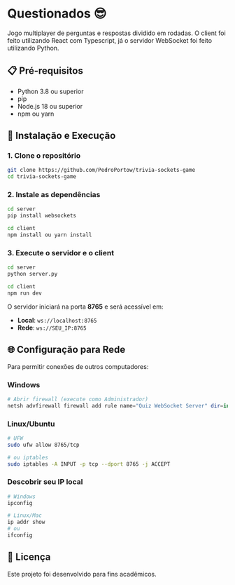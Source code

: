 # Questionados 😎

Jogo multiplayer de perguntas e respostas dividido em rodadas. O client foi feito utilizando React com Typescript, já o servidor
WebSocket foi feito utilizando Python.

## 📋 Pré-requisitos

- Python 3.8 ou superior
- pip
- Node.js 18 ou superior
- npm ou yarn

## 🚀 Instalação e Execução

### 1. Clone o repositório

```bash
git clone https://github.com/PedroPortow/trivia-sockets-game
cd trivia-sockets-game
```

### 2. Instale as dependências

```bash
cd server
pip install websockets
```

```bash
cd client
npm install ou yarn install
```

### 3. Execute o servidor e o client

```bash
cd server
python server.py
```

```bash
cd client
npm run dev
```

O servidor iniciará na porta **8765** e será acessível em:

- **Local**: `ws://localhost:8765`
- **Rede**: `ws://SEU_IP:8765`

## 🌐 Configuração para Rede

Para permitir conexões de outros computadores:

### Windows

```powershell
# Abrir firewall (execute como Administrador)
netsh advfirewall firewall add rule name="Quiz WebSocket Server" dir=in action=allow protocol=TCP localport=8765
```

### Linux/Ubuntu

```bash
# UFW
sudo ufw allow 8765/tcp

# ou iptables
sudo iptables -A INPUT -p tcp --dport 8765 -j ACCEPT
```

### Descobrir seu IP local

```bash
# Windows
ipconfig

# Linux/Mac
ip addr show
# ou
ifconfig
```

## 📝 Licença

Este projeto foi desenvolvido para fins acadêmicos.
